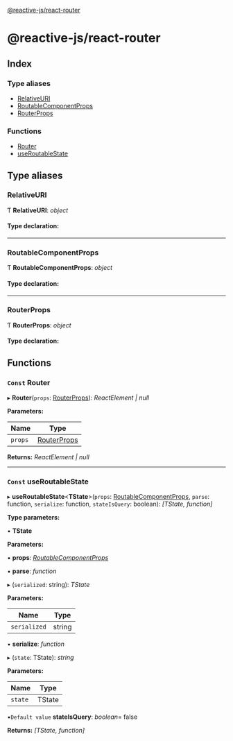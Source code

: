 [@reactive-js/react-router](README.md)

# @reactive-js/react-router

## Index

### Type aliases

* [RelativeURI](README.md#relativeuri)
* [RoutableComponentProps](README.md#routablecomponentprops)
* [RouterProps](README.md#routerprops)

### Functions

* [Router](README.md#const-router)
* [useRoutableState](README.md#const-useroutablestate)

## Type aliases

###  RelativeURI

Ƭ **RelativeURI**: *object*

#### Type declaration:

___

###  RoutableComponentProps

Ƭ **RoutableComponentProps**: *object*

#### Type declaration:

___

###  RouterProps

Ƭ **RouterProps**: *object*

#### Type declaration:

## Functions

### `Const` Router

▸ **Router**(`props`: [RouterProps](README.md#routerprops)): *ReactElement | null*

**Parameters:**

Name | Type |
------ | ------ |
`props` | [RouterProps](README.md#routerprops) |

**Returns:** *ReactElement | null*

___

### `Const` useRoutableState

▸ **useRoutableState**<**TState**>(`props`: [RoutableComponentProps](README.md#routablecomponentprops), `parse`: function, `serialize`: function, `stateIsQuery`: boolean): *[TState, function]*

**Type parameters:**

▪ **TState**

**Parameters:**

▪ **props**: *[RoutableComponentProps](README.md#routablecomponentprops)*

▪ **parse**: *function*

▸ (`serialized`: string): *TState*

**Parameters:**

Name | Type |
------ | ------ |
`serialized` | string |

▪ **serialize**: *function*

▸ (`state`: TState): *string*

**Parameters:**

Name | Type |
------ | ------ |
`state` | TState |

▪`Default value`  **stateIsQuery**: *boolean*= false

**Returns:** *[TState, function]*
